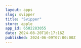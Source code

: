```yaml
---
layout: apps
slug: svipper
title: "Svipper"
store: apple
app_id: 6502283055
date: 2024-08-20T10:17:16Z
published: 2024-06-09T07:00:00Z
---
```

